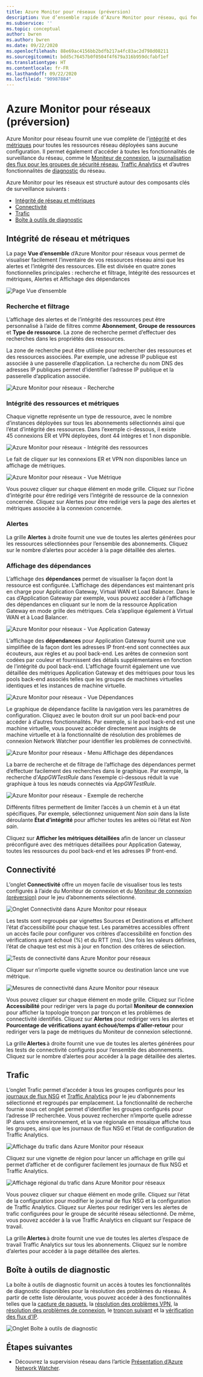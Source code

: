 ```yaml
---
title: Azure Monitor pour réseaux (préversion)
description: Vue d’ensemble rapide d’Azure Monitor pour réseau, qui fournit une vue complète de l’intégrité et des métriques pour toutes les ressources réseau déployées sans aucune configuration.
ms.subservice: ''
ms.topic: conceptual
author: bwren
ms.author: bwren
ms.date: 09/22/2020
ms.openlocfilehash: 88e69ac4156bb2bdfb217a4fc83ac2d798d08211
ms.sourcegitcommit: bdd5c76457b0f0504f4f679a316b959dcfabf1ef
ms.translationtype: HT
ms.contentlocale: fr-FR
ms.lasthandoff: 09/22/2020
ms.locfileid: "90987884"
---
```

# <a name="azure-monitor-for-networks-preview"></a>Azure Monitor pour réseaux (préversion)
Azure Monitor pour réseau fournit une vue complète de l’[intégrité](https://docs.microsoft.com/azure/service-health/resource-health-checks-resource-types) et des [métriques](../platform/metrics-supported.md) pour toutes les ressources réseau déployées sans aucune configuration.  Il permet également d’accéder à toutes les fonctionnalités de surveillance du réseau, comme le [Moniteur de connexion](../../network-watcher/connection-monitor-preview.md), la [journalisation des flux pour les groupes de sécurité réseau](../../network-watcher/network-watcher-nsg-flow-logging-overview.md), [Traffic Analytics](../../network-watcher/traffic-analytics.md) et d’autres fonctionnalités de [diagnostic](../../network-watcher/network-watcher-monitoring-overview.md#diagnostics) du réseau.

Azure Monitor pour les réseaux est structuré autour des composants clés de surveillance suivants :
- [Intégrité de réseau et métriques](#networkhealth)
- [Connectivité](#connectivity)
- [Trafic](#traffic)
- [Boîte à outils de diagnostic](#diagnostictoolkit)

## <a name="network-health-and-metrics"></a><a name="networkhealth"></a>Intégrité de réseau et métriques

La page **Vue d’ensemble** d’Azure Monitor pour réseaux vous permet de visualiser facilement l’inventaire de vos ressources réseau ainsi que les alertes et l’intégrité des ressources. Elle est divisée en quatre zones fonctionnelles principales : recherche et filtrage, Intégrité des ressources et métriques, Alertes et Affichage des dépendances

![Page Vue d’ensemble](media/network-insights-overview/overview.png)

### <a name="search-and-filtering"></a>Recherche et filtrage
L’affichage des alertes et de l’intégrité des ressources peut être personnalisé à l’aide de filtres comme **Abonnement**, **Groupe de ressources** et **Type de ressource**. La zone de recherche permet d’effectuer des recherches dans les propriétés des ressources.

La zone de recherche peut être utilisée pour rechercher des ressources et des ressources associées. Par exemple, une adresse IP publique est associée à une passerelle d’application. La recherche du nom DNS des adresses IP publiques permet d’identifier l’adresse IP publique et la passerelle d’application associée.

![Azure Monitor pour réseaux - Recherche](media/network-insights-overview/search.png)


### <a name="resource-health-and-metric"></a>Intégrité des ressources et métriques
Chaque vignette représente un type de ressource, avec le nombre d’instances déployées sur tous les abonnements sélectionnés ainsi que l’état d’intégrité des ressources. Dans l’exemple ci-dessous, il existe 45 connexions ER et VPN déployées, dont 44 intègres et 1 non disponible.

![Azure Monitor pour réseaux - Intégrité des ressources](media/network-insights-overview/resource-health.png)

Le fait de cliquer sur les connexions ER et VPN non disponibles lance un affichage de métriques. 

![Azure Monitor pour réseaux - Vue Métrique](media/network-insights-overview/metric-view.png)

Vous pouvez cliquer sur chaque élément en mode grille. Cliquez sur l’icône d’intégrité pour être redirigé vers l’intégrité de ressource de la connexion concernée. Cliquez sur Alertes pour être redirigé vers la page des alertes et métriques associée à la connexion concernée. 

### <a name="alerts"></a>Alertes
La grille **Alertes** à droite fournit une vue de toutes les alertes générées pour les ressources sélectionnées pour l’ensemble des abonnements. Cliquez sur le nombre d’alertes pour accéder à la page détaillée des alertes.

### <a name="dependency-view"></a>Affichage des dépendances
L’affichage des **dépendances** permet de visualiser la façon dont la ressource est configurée. L’affichage des dépendances est maintenant pris en charge pour Application Gateway, Virtual WAN et Load Balancer. Dans le cas d’Application Gateway par exemple, vous pouvez accéder à l’affichage des dépendances en cliquant sur le nom de la ressource Application Gateway en mode grille des métriques. Cela s’applique également à Virtual WAN et à Load Balancer.

![Azure Monitor pour réseaux - Vue Application Gateway](media/network-insights-overview/application-gateway.png)

L’affichage des **dépendances** pour Application Gateway fournit une vue simplifiée de la façon dont les adresses IP front-end sont connectées aux écouteurs, aux règles et au pool back-end. Les arêtes de connexion sont codées par couleur et fournissent des détails supplémentaires en fonction de l’intégrité du pool back-end. L’affichage fournit également une vue détaillée des métriques Application Gateway et des métriques pour tous les pools back-end associés telles que les groupes de machines virtuelles identiques et les instances de machine virtuelle.

![Azure Monitor pour réseaux - Vue Dépendances](media/network-insights-overview/dependency-view.png)

Le graphique de dépendance facilite la navigation vers les paramètres de configuration. Cliquez avec le bouton droit sur un pool back-end pour accéder à d’autres fonctionnalités. Par exemple, si le pool back-end est une machine virtuelle, vous pouvez accéder directement aux insights de machine virtuelle et à la fonctionnalité de résolution des problèmes de connexion Network Watcher pour identifier les problèmes de connectivité.

![Azure Monitor pour réseaux - Menu Affichage des dépendances](media/network-insights-overview/dependency-view-menu.png)

La barre de recherche et de filtrage de l’affichage des dépendances permet d’effectuer facilement des recherches dans le graphique. Par exemple, la recherche d’*AppGWTestRule* dans l’exemple ci-dessous réduit la vue graphique à tous les nœuds connectés via *AppGWTestRule*.

![Azure Monitor pour réseaux - Exemple de recherche](media/network-insights-overview/search-example.png)

Différents filtres permettent de limiter l’accès à un chemin et à un état spécifiques. Par exemple, sélectionnez uniquement *Non sain* dans la liste déroulante **État d’intégrité** pour afficher toutes les arêtes où l’état est *Non sain*.

Cliquez sur **Afficher les métriques détaillées** afin de lancer un classeur préconfiguré avec des métriques détaillées pour Application Gateway, toutes les ressources du pool back-end et les adresses IP front-end. 

## <a name="connectivity"></a><a name="connectivity"></a>Connectivité

L’onglet **Connectivité** offre un moyen facile de visualiser tous les tests configurés à l’aide du Moniteur de connexion et du [Moniteur de connexion (préversion)](../../network-watcher/connection-monitor-preview.md) pour le jeu d’abonnements sélectionné.

![Onglet Connectivité dans Azure Monitor pour réseaux](media/network-insights-overview/azure-monitor-for-networks-connectivity-tab.png)

Les tests sont regroupés par vignettes Sources et Destinations et affichent l’état d’accessibilité pour chaque test. Les paramètres accessibles offrent un accès facile pour configurer vos critères d’accessibilité en fonction des vérifications ayant échoué (%) et du RTT (ms). Une fois les valeurs définies, l’état de chaque test est mis à jour en fonction des critères de sélection.

![Tests de connectivité dans Azure Monitor pour réseaux](media/network-insights-overview/azure-monitor-for-networks-connectivity-tests.png)

Cliquer sur n’importe quelle vignette source ou destination lance une vue métrique.

![Mesures de connectivité dans Azure Monitor pour réseaux](media/network-insights-overview/azure-monitor-for-networks-connectivity-metrics.png)


Vous pouvez cliquer sur chaque élément en mode grille. Cliquez sur l’icône **Accessibilité** pour rediriger vers la page du portail **Moniteur de connexion** pour afficher la topologie tronçon par tronçon et les problèmes de connectivité identifiés. Cliquez sur **Alertes** pour rediriger vers les alertes et **Pourcentage de vérifications ayant échoué/temps d’aller-retour** pour rediriger vers la page de métriques du Moniteur de connexion sélectionné.

La grille **Alertes** à droite fournit une vue de toutes les alertes générées pour les tests de connectivité configurés pour l’ensemble des abonnements. Cliquez sur le nombre d’alertes pour accéder à la page détaillée des alertes.

## <a name="traffic"></a><a name="traffic"></a>Trafic
L’onglet Trafic permet d’accéder à tous les groupes configurés pour les [journaux de flux NSG](../../network-watcher/network-watcher-nsg-flow-logging-overview.md) et [Traffic Analytics](../../network-watcher/traffic-analytics.md) pour le jeu d’abonnements sélectionné et regroupés par emplacement. La fonctionnalité de recherche fournie sous cet onglet permet d’identifier les groupes configurés pour l’adresse IP recherchée. Vous pouvez rechercher n’importe quelle adresse IP dans votre environnement, et la vue régionale en mosaïque affiche tous les groupes, ainsi que les journaux de flux NSG et l’état de configuration de Traffic Analytics.

![Affichage du trafic dans Azure Monitor pour réseaux](media/network-insights-overview/azure-monitor-for-networks-traffic-view.png)

Cliquez sur une vignette de région pour lancer un affichage en grille qui permet d’afficher et de configurer facilement les journaux de flux NSG et Traffic Analytics.  

![Affichage régional du trafic dans Azure Monitor pour réseaux](media/network-insights-overview/azure-monitor-for-networks-traffic-region-view.png)

Vous pouvez cliquer sur chaque élément en mode grille. Cliquez sur l’état de la configuration pour modifier le journal de flux NSG et la configuration de Traffic Analytics. Cliquez sur Alertes pour rediriger vers les alertes de trafic configurées pour le groupe de sécurité réseau sélectionné. De même, vous pouvez accéder à la vue Traffic Analytics en cliquant sur l’espace de travail.  

La grille **Alertes** à droite fournit une vue de toutes les alertes d’espace de travail Traffic Analytics sur tous les abonnements. Cliquez sur le nombre d’alertes pour accéder à la page détaillée des alertes.

## <a name="diagnostic-toolkit"></a><a name="diagnostictoolkit"></a> Boîte à outils de diagnostic
La boîte à outils de diagnostic fournit un accès à toutes les fonctionnalités de diagnostic disponibles pour la résolution des problèmes du réseau. À partir de cette liste déroulante, vous pouvez accéder à des fonctionnalités telles que la [capture de paquets](../../network-watcher/network-watcher-packet-capture-overview.md), la [résolution des problèmes VPN](../../network-watcher/network-watcher-troubleshoot-overview.md), la [résolution des problèmes de connexion](../../network-watcher/network-watcher-connectivity-overview.md), le [tronçon suivant](../../network-watcher/network-watcher-next-hop-overview.md) et la [vérification des flux d’IP](../../network-watcher/network-watcher-ip-flow-verify-overview.md).

![Onglet Boîte à outils de diagnostic](media/network-insights-overview/azure-monitor-for-networks-diagnostic-toolkit.png)

## <a name="next-steps"></a>Étapes suivantes

- Découvrez la supervision réseau dans l’article [Présentation d’Azure Network Watcher](../../network-watcher/network-watcher-monitoring-overview.md).

